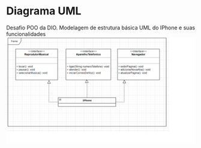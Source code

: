 
# Diagrama UML

Desafio POO da DIO. Modelagem de estrutura básica UML do IPhone e suas funcionalidades
![](./img/diagrama_UML.png)